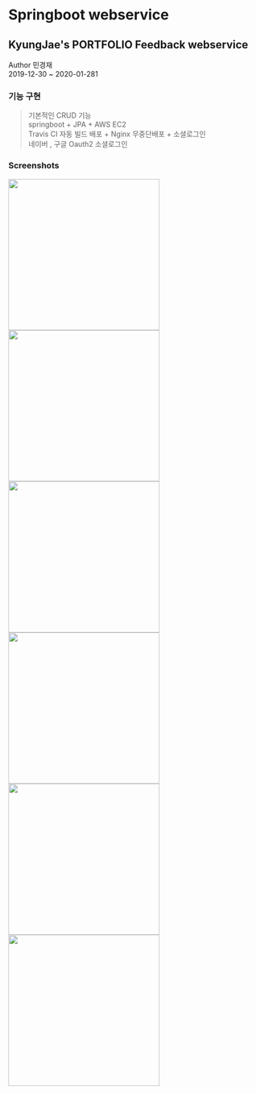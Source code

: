 Springboot webservice
============ 
KyungJae's PORTFOLIO Feedback webservice
- 
Author 민경재 <br>
2019-12-30 ~ 2020-01-281<br>

### 기능 구현

> 기본적인 CRUD 기능 <br>
> springboot + JPA + AWS EC2  <br>
> Travis CI 자동 빌드 배포 + Nginx 무중단배포 + 소셜로그인<br>
> 네이버 , 구글 Oauth2 소셜로그인<br>

### Screenshots

<div>
    <img width ="300" src = "https://user-images.githubusercontent.com/43604493/79239306-60659980-7eab-11ea-8cc3-10b35bb6e8c7.JPG">
    <img width ="300" src = "https://user-images.githubusercontent.com/43604493/79239311-622f5d00-7eab-11ea-8863-40ecb463d531.JPG">
</div>
<div>
    <img width ="300" src = "https://user-images.githubusercontent.com/43604493/79239312-63608a00-7eab-11ea-809d-c649a941808c.JPG">
    <img width ="300" src = "https://user-images.githubusercontent.com/43604493/79239318-652a4d80-7eab-11ea-8f0e-9f3c1c4de000.JPG">
</div>
<div>
    <img width ="300" src = "https://user-images.githubusercontent.com/43604493/79239324-66f41100-7eab-11ea-9a4f-719243bc31d8.JPG">
    <img width ="300" src = "https://user-images.githubusercontent.com/43604493/79239340-6c515b80-7eab-11ea-9eda-fba24c9e631a.JPG">
</div>
